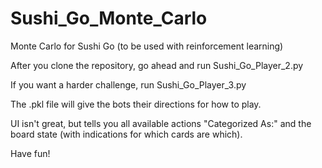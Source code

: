# Sushi_Go_Monte_Carlo
Monte Carlo for Sushi Go (to be used with reinforcement learning)

After you clone the repository, go ahead and run Sushi_Go_Player_2.py

If you want a harder challenge, run Sushi_Go_Player_3.py

The .pkl file will give the bots their directions for how to play.

UI isn't great, but tells you all available actions "Categorized As:" and the board state (with indications for which cards are which).

Have fun!
